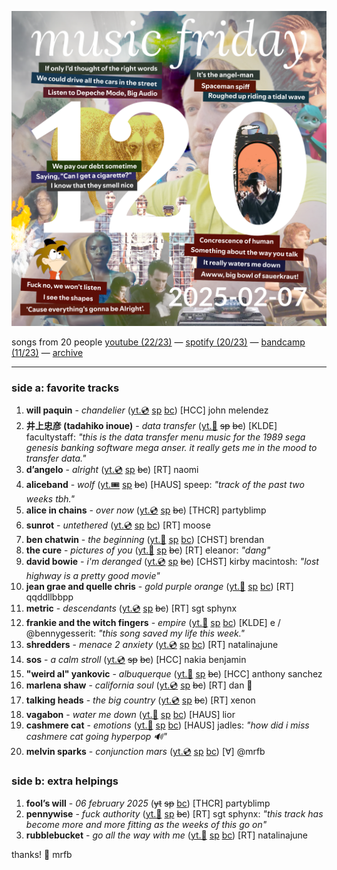 ![cover collage](./2025-02-07.png)

songs from 20 people
[youtube (22/23)](<https://youtube.com/playlist?list=PLHKkvq2Z_Nhh7wSVJ3o5zBQJgsEhSnmn->) — [spotify (20/23)](<https://open.spotify.com/playlist/6juXLZ7GHzvbHCecZP9rJq>) — [bandcamp (11/23)](<https://www.buymusic.club/list/mrfb-2025-02-07-mf120>) — [archive](https://github.com/mrfb/music-friday/)

---

### side a: favorite tracks
1. **will paquin** - *chandelier* ([yt.💿](https://youtu.be/gTMWO7ovAXk) [sp](https://open.spotify.com/track/4ENgK9ehJ9PxxrjY2iEH1j) [bc](https://willpaquin.bandcamp.com/track/chandelier))
[HCC] john melendez
1. **井上忠彦 (tadahiko inoue)** - *data transfer* ([yt.👢](https://youtu.be/AgIcSq3SD1Q) ~~sp~~ ~~bc~~)
[KLDE] facultystaff: *"this is the data transfer menu music for the 1989 sega genesis banking software mega anser. it really gets me in the mood to transfer data."*
1. **d’angelo** - *alright* ([yt.💿](https://youtu.be/hF7j3ak7fRw) [sp](https://open.spotify.com/track/6aoDP6J8OfYlCPasrZqjeS) ~~bc~~)
[RT] naomi
1. **aliceband** - *wolf* ([yt.🎟️](https://youtu.be/9oQixvz07bw) [sp](https://open.spotify.com/track/6q8KCP6MWf0ibW2TctBWJY) ~~bc~~)
[HAUS] speep: *"track of the past two weeks tbh."*
1. **alice in chains** - *over now* ([yt.💿](https://youtu.be/Id3h3eRiuOs) [sp](https://open.spotify.com/track/6uJhCao8wULMrDOZOuS5rc) ~~bc~~)
[THCR] partyblimp
1. **sunrot** - *untethered* ([yt.💿](https://youtu.be/WoF-Zn5Dz_Q) [sp](https://open.spotify.com/track/6FmyiL3dmrRgpavmtrcpas) [bc](https://sunrot.bandcamp.com/track/untethered))
[RT] moose
1. **ben chatwin** - *the beginning* ([yt.📼](https://youtu.be/Fn_ErmLetoQ) [sp](https://open.spotify.com/track/1ubQlYIaNQhy6UFwdkVSkK) [bc](https://benchatwin.bandcamp.com/track/the-beginning))
[CHST] brendan
1. **the cure** - *pictures of you* ([yt.📼](https://youtu.be/UmFFTkjs-O0) [sp](https://open.spotify.com/track/1tuwC1Ob5vnYZhvg3zyzJg) ~~bc~~)
[RT] eleanor: *"dang"*
1. **david bowie** - *i'm deranged* ([yt.💿](https://youtu.be/IzIXlttNCyo) [sp](https://open.spotify.com/track/6fHtbEqyUlM4pAdDtQCCBf) ~~bc~~)
[CHST] kirby macintosh: *"*lost highway* is a pretty good movie"*
1. **jean grae and quelle chris** - *gold purple orange* ([yt.📼](https://youtu.be/yVEgxDad0_w) [sp](https://open.spotify.com/track/1lxC9ybuGOFbhoN6QJO9Sg) [bc](https://quellechris360.bandcamp.com/track/gold-purple-orange))
[RT] qqddllbbpp
1. **metric** - *descendants* ([yt.💿](https://youtu.be/ckLnoc2JxKc) [sp](https://open.spotify.com/track/5CDfF9IDWUBw6h4OQYkDKM) ~~bc~~)
[RT] sgt sphynx
1. **frankie and the witch fingers** - *empire* ([yt.📼](https://youtu.be/ZzIf2jJZ3NQ) [sp](https://open.spotify.com/track/2dWFqWIBk09lft3bxh0YuD) [bc](https://frankieandthewitchfingers.bandcamp.com/track/empire))
[KLDE] e / @bennygesserit: *"this song saved my life this week."*
1. **shredders** - *menace 2 anxiety* ([yt.💿](https://youtu.be/JkAwiwX2wDs) [sp](https://open.spotify.com/track/58aRAII71cwEoGMaK6yf0d) [bc](https://shredddders.bandcamp.com/track/menace-2-anxiety))
[RT] natalinajune
1. **sos** - *a calm stroll* ([yt.💿](https://youtu.be/MePBBsVX7Sk) ~~sp~~ ~~bc~~)
[HCC] nakia benjamin
1. **"weird al" yankovic** - *albuquerque* ([yt.🤩](https://youtu.be/JE37e1eK2mY) [sp](https://open.spotify.com/track/2Ec0liSMY2h4XORHyzKCmY) ~~bc~~)
[HCC] anthony sanchez
1. **marlena shaw** - *california soul* ([yt.💿](https://youtu.be/CUosSQZSw5c) [sp](https://open.spotify.com/track/0OwvrdjaJOypNsNQHyBWE5) ~~bc~~)
[RT] dan 🤠
1. **talking heads** - *the big country* ([yt.💿](https://youtu.be/6JQiMIrAsYo) [sp](https://open.spotify.com/track/6jvNnYLscndCf0fPJB1pms) ~~bc~~)
[RT] xenon
1. **vagabon** - *water me down* ([yt.📼](https://youtu.be/mzFb1z_-Cvw) [sp](https://open.spotify.com/track/1CON7om9HhIyr8cuZ6WmzC) [bc](https://vagabon.bandcamp.com/track/water-me-down))
[HAUS] lior
1. **cashmere cat** - *emotions* ([yt.📼](https://youtu.be/tM3-FaiSAYI) [sp](https://open.spotify.com/track/5lUUH8vyQyBJmtNpOQH8j8) [bc](https://cashmerecatdog.bandcamp.com/track/emotions))
[HAUS] jadles: *"how did i miss cashmere cat going hyperpop 🔊"*
1. **melvin sparks** - *conjunction mars* ([yt.💿](https://youtu.be/iTMdm6izAbY) [sp](https://open.spotify.com/track/3rldGrB0Y83MHTv5AUOCwN) [bc](https://jazzdispensary.bandcamp.com/track/conjunction-mars))
[∀] @mrfb

### side b: extra helpings
1. **fool’s will** - *06 february 2025* (~~yt~~ ~~sp~~ [bc](https://foolswill.bandcamp.com/track/06-february-2025))
[THCR] partyblimp
1. **pennywise** - *fuck authority* ([yt.📼](https://youtu.be/j5arZGgyGSc) [sp](https://open.spotify.com/track/3Id64dLhfH7z0mmcylxuNp) ~~bc~~)
[RT] sgt sphynx: *"this track has become more and more fitting as the weeks of this go on"*
1. **rubblebucket** - *go all the way with me* ([yt.📼](https://youtu.be/VD611geCXGo) [sp](https://open.spotify.com/track/3XEJAx9zaaDs7YO5TjdBan) [bc](https://rubblebucket.bandcamp.com/track/go-all-the-way-with-me))
[RT] natalinajune

thanks! 💖 mrfb